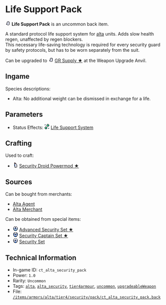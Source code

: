 # Life Support Pack

<img src="https://raw.githubusercontent.com/Ceterai/Enternia/main/items/armors/alta/tier4/security/pack/icon.png" alt="Life Support Pack icon" loading="lazy" height=16px width="auto" /> **Life Support Pack** is an uncommon back item.

A standard protocol life support system for [alta](https://ceterai.github.io/MyEnternia/Wiki/Tags/Alta) units. Adds slow health regen, unaffected by regen blockers.  
This necessary life-saving technology is required for every security guard by safety protocols, but has to be worn separately from the suit.

Can be upgraded to <img src="https://raw.githubusercontent.com/Ceterai/Enternia/main/items/armors/alta/tier4/security/pack/icon.png" alt="GR Supply ★ icon" loading="lazy" height=16px width="auto" /> [GR Supply ★](https://ceterai.github.io/MyEnternia/Wiki/GRSupply) at the Weapon Upgrade Anvil.

## Ingame

Species descriptions:

- Alta: No additional weight can be dismissed in exchange for a life.

## Parameters

- Status Effects: <img src="https://raw.githubusercontent.com/Ceterai/Enternia/main/stats/effects/ct_heal/ct_life_support_system.png" alt="Life Support System icon" loading="lazy" height=16px width="auto" /> [Life Support System](https://ceterai.github.io/MyEnternia/Wiki/LifeSupportSystem)

## Crafting

Used to craft:

- <img src="https://raw.githubusercontent.com/Ceterai/Enternia/main/items/armors/alta/tier4/security/droid_back/icon.png" alt="Security Droid Powermod ★ icon" loading="lazy" height=16px width="auto" /> [Security Droid Powermod ★](https://ceterai.github.io/MyEnternia/Wiki/SecurityDroidPowermod)

## Sources

Can be bought from merchants:

- [Alta Agent](https://ceterai.github.io/MyEnternia/Wiki/AltaAgent)
- [Alta Merchant](https://ceterai.github.io/MyEnternia/Wiki/AltaMerchant)

Can be obtained from special items:

- <img src="https://raw.githubusercontent.com/Ceterai/Enternia/main/items/active/alta/sets/security_mk2.png" alt="Advanced Security Set ★ icon" loading="lazy" height=16px width="auto" /> [Advanced Security Set ★](https://ceterai.github.io/MyEnternia/Wiki/AdvancedSecuritySet)
- <img src="https://raw.githubusercontent.com/Ceterai/Enternia/main/items/active/alta/sets/security_captain.png" alt="Security Captain Set ★ icon" loading="lazy" height=16px width="auto" /> [Security Captain Set ★](https://ceterai.github.io/MyEnternia/Wiki/SecurityCaptainSet)
- <img src="https://raw.githubusercontent.com/Ceterai/Enternia/main/items/active/alta/sets/security.png" alt="Security Set icon" loading="lazy" height=16px width="auto" /> [Security Set](https://ceterai.github.io/MyEnternia/Wiki/SecuritySet)

## Technical Information

- In-game ID: `ct_alta_security_pack`
- Power: `1.0`
- Rarity: `Uncommon`
- Tags: [`alta`](https://ceterai.github.io/MyEnternia/Wiki/Tags/Alta), [`alta_security`](https://ceterai.github.io/MyEnternia/Wiki/Tags/AltaSecurity), [`tier4armour`](https://ceterai.github.io/MyEnternia/Wiki/Tags/Tier4Armour), [`uncommon`](https://ceterai.github.io/MyEnternia/Wiki/Tags/Uncommon), [`upgradeableWeapon`](https://ceterai.github.io/MyEnternia/Wiki/Tags/UpgradeableWeapon)
- File: [`/items/armors/alta/tier4/security/pack/ct_alta_security_pack.back`](https://github.com/Ceterai/Enternia/blob/main/items/armors/alta/tier4/security/pack/ct_alta_security_pack.back)
